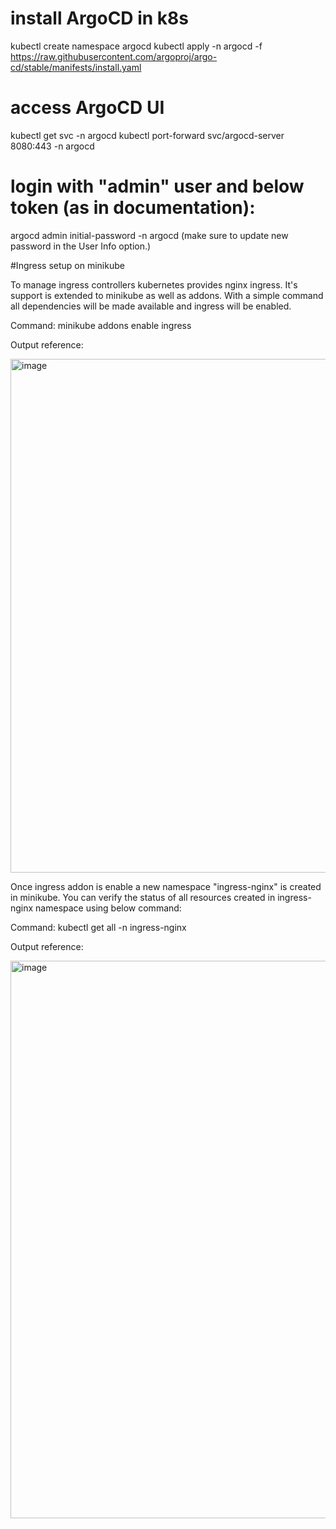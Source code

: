 # install ArgoCD in k8s
kubectl create namespace argocd
kubectl apply -n argocd -f https://raw.githubusercontent.com/argoproj/argo-cd/stable/manifests/install.yaml

# access ArgoCD UI
kubectl get svc -n argocd
kubectl port-forward svc/argocd-server 8080:443 -n argocd

# login with "admin" user and below token (as in documentation):
argocd admin initial-password -n argocd
(make sure to update new password in the User Info option.)

#Ingress setup on minikube

To manage ingress controllers kubernetes provides nginx ingress. It's support is extended to minikube as well as addons.
With a simple command all dependencies will be made available and ingress will be enabled.

Command:  minikube addons enable ingress

Output reference:

<img width="822" alt="image" src="https://user-images.githubusercontent.com/60884268/224271075-80461663-260a-4723-aff3-a9bee83c5f0e.png">

Once ingress addon is enable a new namespace "ingress-nginx" is created in minikube. You can verify the status of all resources created in ingress-nginx namespace using below command:

Command: kubectl get all -n ingress-nginx

Output reference:

<img width="892" alt="image" src="https://user-images.githubusercontent.com/60884268/224272830-90d5e9df-d3d5-4c34-8abd-9b44cc1f017c.png">

